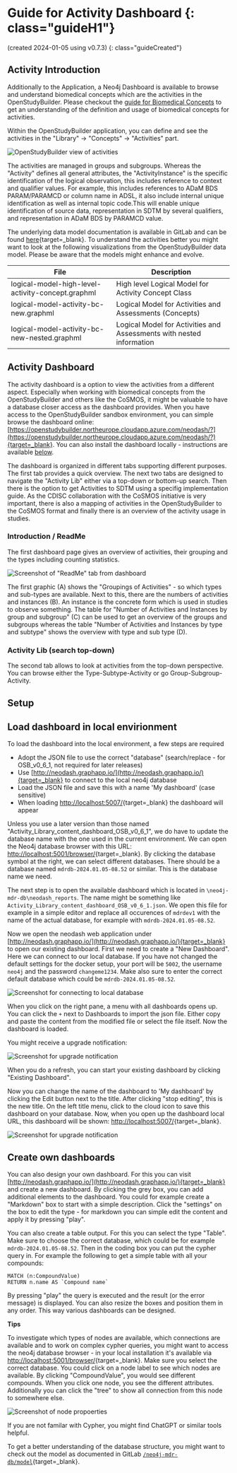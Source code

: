 # Guide for Activity Dashboard {: class="guideH1"}

(created 2024-01-05 using v0.7.3) 
{: class="guideCreated"}

## Activity Introduction

Additionally to the Application, a Neo4j Dashboard is available to browse and understand biomedical concepts which are the activities in the OpenStudyBuilder. Please checkout the [guide for Biomedical Concepts](./guide_activity_concept.md) to get an understanding of the definition and usage of biomedical concepts for activities.

Within the OpenStudyBuilder application, you can define and see the activities in the "Library" -> "Concepts" -> "Activities" part.

![OpenStudyBuilder view of activities](./img/guide_bc_dash_06.png)

The activities are managed in groups and subgroups. Whereas the "Activity" defines all general attributes, the "ActivityInstance"  is the specific identification of the logical observation, this includes reference to context and qualifier values. For example, this includes references to ADaM BDS PARAM/PARAMCD or column name in ADSL, it also include internal unique identification as well as internal topic code.This will enable unique identification of source data, representation in SDTM by several qualifiers, and representation in ADaM BDS by PARAMCD value.

The underlying data model documentation is available in GitLab and can be found [here](https://gitlab.com/Novo-Nordisk/nn-public/openstudybuilder/OpenStudyBuilder-Solution/-/tree/main/neo4j-mdr-db/model?ref_type=heads){target=_blank}. To understand the activities better you might want to look at the following visualizations from the OpenStudyBuilder data model. Please be aware that the models might enhance and evolve.

File | Description
-- | --
logical-model-high-level-activity-concept.graphml | High level Logical Model for Activity Concept Class
logical-model-activity-bc-new.graphml | Logical Model for Activities and Assessments (Concepts)
logical-model-activity-bc-new-nested.graphml | Logical Model for Activities and Assessments with nested information

## Activity Dashboard

The activity dashboard is a option to view the activities from a different aspect. Especially when working with biomedical concepts from the OpenStudyBuilder and others like the CoSMOS, it might be valuable to have a database closer access as the dashboard provides. When you have access to the OpenStudyBuilder sandbox environment, you can simple browse the dashboard online: [https://openstudybuilder.northeurope.cloudapp.azure.com/neodash/?](https://openstudybuilder.northeurope.cloudapp.azure.com/neodash/?){target=_blank}. You can also install the dashboard locally - instructions are available [below](./guide_bc_dashboard.md#load-dashboard-in-local-envirionment).

The dashboard is organized in different tabs supporting different purposes. The first tab provides a quick overview. The next two tabs are designed to navigate the "Activity Lib" either via a top-down or bottom-up search. Then there is the option to get Activities to SDTM using a specifig implementation guide. As the CDISC collaboration with the CoSMOS initiative is very important, there is also a mapping of activities in the OpenStudyBuilder to the CoSMOS format and finally there is an overview of the activity usage in studies.

### Introduction / ReadMe

The first dashboard page gives an overview of activities, their grouping and the types including counting statistics.

![Screenshot of "ReadMe" tab from dashboard](./img/guide_bc_dash_05.png)

The first graphic (A) shows the "Groupings of Activities" - so which types and sub-types are available. Next to this, there are the numbers of activities and instances (B). An instance is the concrete form which is used in studies to observe something. The table for "Number of Activities and Instances by group and subgroup" (C) can be used to get an overview of the groups and subgroups whereas the table "Number of Activities and Instances by type and subtype" shows the overview with type and sub type (D).

### Activity Lib (search top-down)

The second tab allows to look at activities from the top-down perspective. You can browse either the Type-Subtype-Activity or go Group-Subgroup-Activity. 



## Setup

## Load dashboard in local envirionment

To load the dashboard into the local environment, a few steps are required

- Adopt the JSON file to use the correct "database" (search/replace - for OSB_v0_6_1, not required for later releases)
- Use [http://neodash.graphapp.io/](http://neodash.graphapp.io/){target=_blank} to connect to the local neo4j database
- Load the JSON file and save this with a name 'My dashboard' (case sensitive)
- When loading [http://localhost:5007/](http://localhost:5007/){target=_blank} the dashboard will appear

Unless you use a later version than those named "Activity_Library_content_dashboard_OSB_v0_6_1", we do have to update the database name with the one used in the current environment. We can open the Neo4j database browser with this URL: [http://localhost:5001/browser/](http://localhost:5001/browser/){target=_blank}. By clicking the database symbol at the right, we can select different databases. There should be a database named `mdrdb-2024.01.05-08.52` or similar. This is the database name we need.

The next step is to open the available dashboard which is located in `\neo4j-mdr-db\neodash_reports`. The name might be something like `Activity_Library_content_dashboard_OSB_v0_6_1.json`. We open this file for example in a simple editor and replace all occurences of `mdrdev1` with the name of the actual database, for example with `mdrdb-2024.01.05-08.52`.

Now we open the neodash web application under [http://neodash.graphapp.io/](http://neodash.graphapp.io/){target=_blank} to open our existing dashboard. First we need to create a "New Dashboard". Here we can connect to our local database. If you have not changed the default settings for the docker setup, your port will be `5002`, the username `neo4j` and the password `changeme1234`. Make also sure to enter the correct default database which could be `mdrdb-2024.01.05-08.52`.

![Screenshot for connecting to local database](./img/guide_bc_dash_01.png)

When you click on the right pane, a menu with all dashboards opens up. You can click the `+` next to Dashboards to import the json file. Either copy and paste the content from the modified file or select the file itself. Now the dashboard is loaded.

You might receive a upgrade notification:

![Screenshot for upgrade notification](./img/guide_bc_dash_02.png)

When you do a refresh, you can start your existing dashboard by clicking "Existing Dashboard".

Now you can change the name of the dashboard to 'My dashboard' by clicking the Edit button next to the title. After clicking "stop editing", this is the new title. On the left title menu, click to the cloud icon to save this dashboard on your database. Now, when you open up the dashboard local URL, this dashboard will be shown: [http://localhost:5007/](http://localhost:5007/){target=_blank}.

![Screenshot for upgrade notification](./img/guide_bc_dash_03.png)

## Create own dashboards

You can also design your own dashboard. For this you can visit [http://neodash.graphapp.io/](http://neodash.graphapp.io/){target=_blank} and create a new dashboard. By clicking the grey box, you can add additional elements to the dashboard. You could for example create a "Markdown" box to start with a simple description. Click the "settings" on the box to edit the type - for markdown you can simple edit the content and apply it by pressing "play". 

You can also create a table output. For this you can select the type "Table". Make sure to choose the correct database, which could be for example `mdrdb-2024.01.05-08.52`. Then in the coding box you can put the cypher query in. For example the following to get a simple table with all your compounds:

```cypher
MATCH (n:CompoundValue)
RETURN n.name AS `Compound name`
```

By pressing "play" the query is executed and the result (or the error message) is displayed. You can also resize the boxes and position them in any order. This way various dashboards can be designed.

**Tips**

To investigate which types of nodes are available, which connections are available and to work on complex cypher queries, you might want to access the neo4j database browser - in your local installation it's available via [http://localhost:5001/browser/](http://localhost:5001/browser/){target=_blank}. Make sure you select the correct database. You could click on a node label to see which nodes are available. By clicking "CompoundValue", you would see different compounds. When you click one node, you see the different attributes. Additionally you can click the "tree" to show all connection from this node to somewhere else.

![Screenshot of node propoerties](./img/guide_bc_dash_04.png)

If you are not familar with Cypher, you might find ChatGPT or similar tools helpful.

To get a better understanding of the database structure, you might want to check out the model as documented in GitLab [`/neo4j-mdr-db/model`](https://gitlab.com/Novo-Nordisk/nn-public/openstudybuilder/OpenStudyBuilder-Solution/-/tree/main/neo4j-mdr-db/model?ref_type=heads){target=_blank}.